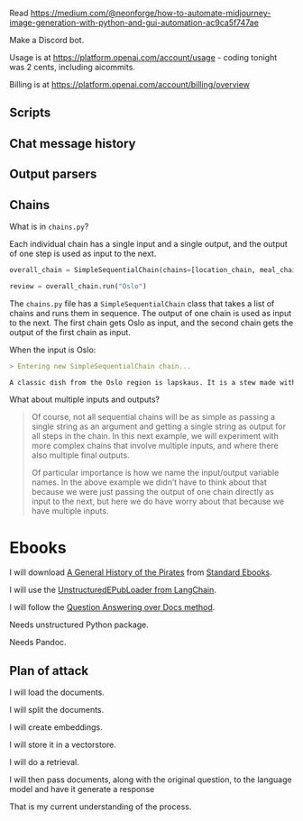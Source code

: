 Read https://medium.com/@neonforge/how-to-automate-midjourney-image-generation-with-python-and-gui-automation-ac9ca5f747ae

Make a Discord bot.

Usage is at https://platform.openai.com/account/usage - coding tonight was 2 cents, including aicommits.

Billing is at https://platform.openai.com/account/billing/overview

## Scripts

## Chat message history

## Output parsers

## Chains

What is in `chains.py`?

Each individual chain has a single input and a single output, and the output of one step is used as input to the next.

```python
overall_chain = SimpleSequentialChain(chains=[location_chain, meal_chain], verbose=True)

review = overall_chain.run("Oslo")
```

The `chains.py` file has a `SimpleSequentialChain` class that takes a list of chains and runs them in sequence. The output of one chain is used as input to the next. The first chain gets Oslo as input, and the second chain gets the output of the first chain as input.

When the input is Oslo:

```markdown
> Entering new SimpleSequentialChain chain...

A classic dish from the Oslo region is lapskaus. It is a stew made with potatoes, carrots, beef and other vegetables cooked in beef broth. It is often served with mustard, bread, and pickles.
```

What about multiple inputs and outputs?

> Of course, not all sequential chains will be as simple as passing a single string as an argument and getting a single string as output for all steps in the chain. In this next example, we will experiment with more complex chains that involve multiple inputs, and where there also multiple final outputs.
>
> Of particular importance is how we name the input/output variable names. In the above example we didn’t have to think about that because we were just passing the output of one chain directly as input to the next, but here we do have worry about that because we have multiple inputs.

# Ebooks

I will download [A General History of the Pirates](https://standardebooks.org/ebooks/captain-charles-johnson/a-general-history-of-the-pirates) from [Standard Ebooks](https://standardebooks.org/).

I will use the [UnstructuredEPubLoader from LangChain](https://python.langchain.com/en/latest/modules/indexes/document_loaders/examples/epub.html).

I will follow the [Question Answering over Docs method](https://python.langchain.com/en/latest/use_cases/question_answering.html).

Needs unstructured Python package.

Needs Pandoc.

## Plan of attack

I will load the documents.

I will split the documents.

I will create embeddings.

I will store it in a vectorstore.

I will do a retrieval.

I will then pass documents, along with the original question, to the language model and have it generate a response

That is my current understanding of the process.
